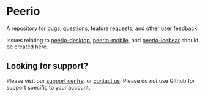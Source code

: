 # Peerio
A repository for bugs, questions, feature requests, and other user feedback. 

Issues relating to [peerio-desktop](https://github.com/PeerioTechnologies/peerio-desktop), [peerio-mobile](https://github.com/PeerioTechnologies/peerio-mobile), and [peerio-icebear](https://github.com/PeerioTechnologies/peerio-icebear) should be created here.

## Looking for support?

Please visit our [support centre](https://support.peerio.com), or [contact us](https://www.peerio.com/contact-us.html). Please do *not* use Github for support specific to your account. 
